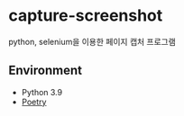 # capture-screenshot
python, selenium을 이용한 페이지 캡처 프로그램

## Environment
- Python 3.9
- [Poetry](https://python-poetry.org/)

